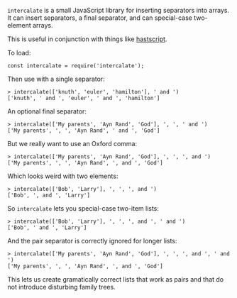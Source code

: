 `intercalate` is a small JavaScript library for inserting separators into arrays.
It can insert separators, a final separator, and can special-case two-element
arrays.

This is useful in conjunction with things like [hastscript][].

[hastscript]: https://github.com/syntax-tree/hastscript

To load:

    const intercalate = require('intercalate');

Then use with a single separator:

    > intercalate(['knuth', 'euler', 'hamilton'], ' and ')
    ['knuth', ' and ', 'euler', ' and ', 'hamilton']

An optional final separator:

    > intercalate(['My parents', 'Ayn Rand', 'God'], ', ', ' and ')
    ['My parents', ', ', 'Ayn Rand', ' and ', 'God']

But we really want to use an Oxford comma:

    > intercalate(['My parents', 'Ayn Rand', 'God'], ', ', ', and ')
    ['My parents', ', ', 'Ayn Rand', ', and ', 'God']

Which looks weird with two elements:

    > intercalate(['Bob', 'Larry'], ', ', ', and ')
    ['Bob', ', and ', 'Larry']

So `intercalate` lets you special-case two-item lists:

    > intercalate(['Bob', 'Larry'], ', ', ', and ', ' and ')
    ['Bob', ' and ', 'Larry']

And the pair separator is correctly ignored for longer lists:

    > intercalate(['My parents', 'Ayn Rand', 'God'], ', ', ', and ', ' and ')
    ['My parents', ', ', 'Ayn Rand', ', and ', 'God']

This lets us create gramatically correct lists that work as pairs and that do
not introduce disturbing family trees.